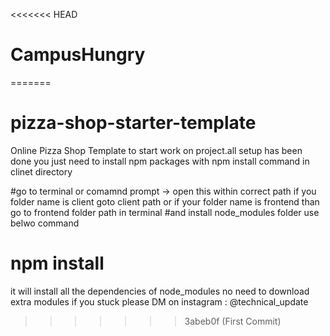 <<<<<<< HEAD
# CampusHungry
=======
# pizza-shop-starter-template
Online Pizza Shop Template to start work on project.all setup has been done you just need to install npm packages with npm install command in clinet directory

#go to terminal or comamnd prompt -> open this within correct path if you folder name is client goto client path or if your folder name is frontend than go to frontend folder path in terminal
#and install node_modules folder use belwo command
# npm install
it will install all the dependencies of node_modules no need to download extra modules
if you stuck please DM on instagram : @technical_update
>>>>>>> 3abeb0f (First Commit)
